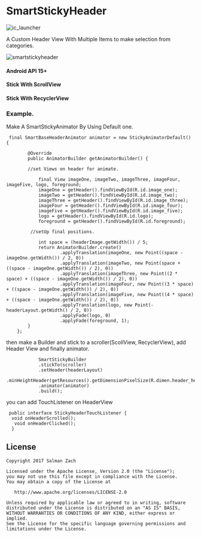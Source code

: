 # SmartStickyHeader

![ic_launcher](https://cloud.githubusercontent.com/assets/11782272/26771640/607f75fe-49dd-11e7-88c1-77389b7b1f46.png)


A Custom Header View With Multiple Items to make selection from categories.


![smartstickyheader](https://cloud.githubusercontent.com/assets/11782272/26771770/d4419b06-49de-11e7-9733-442280175c7c.gif)

#### Android API 15+
#### Stick With ScrollView 
#### Stick With RecyclerView

### Example.

Make A SmartStickyAnimator By Using Default one.

     final SmartBaseHeaderAnimator animator = new StickyAnimatorDefault() {

            @Override
            public AnimatorBuilder getAnimatorBuilder() {
            
            //set Views on header for animate.            
            
                final View imageOne, imageTwo, imageThree, imageFour, imageFive, logo, foreground;
                imageOne = getHeader().findViewById(R.id.image_one);
                imageTwo = getHeader().findViewById(R.id.image_two);
                imageThree = getHeader().findViewById(R.id.image_three);
                imageFour = getHeader().findViewById(R.id.image_four);
                imageFive = getHeader().findViewById(R.id.image_five);
                logo = getHeader().findViewById(R.id.logo);
                foreground = getHeader().findViewById(R.id.foreground);

             //setUp final positions.

                int space = (headerImage.getWidth()) / 5;
                return AnimatorBuilder.create()
                        .applyTranslation(imageOne, new Point((space - imageOne.getWidth()) / 2, 0))
                        .applyTranslation(imageTwo, new Point(space + ((space - imageOne.getWidth()) / 2), 0))
                        .applyTranslation(imageThree, new Point((2 * space) + ((space - imageOne.getWidth()) / 2), 0))
                        .applyTranslation(imageFour, new Point((3 * space) + ((space - imageOne.getWidth()) / 2), 0))
                        .applyTranslation(imageFive, new Point((4 * space) + ((space - imageOne.getWidth()) / 2), 0))
                        .applyTranslation(logo, new Point(-headerLayout.getWidth() / 2, 0))
                        .applyFade(logo, 0)
                        .applyFade(foreground, 1);
            }
        };



then make a Builder and stick to a scroller(ScollView, RecyclerView), add Header View and finally animator.
                           
                SmartStickyBuilder
                .stickTo(scroller)
                .setHeader(headerLayout)
                .minHeightHeader(getResources().getDimensionPixelSize(R.dimen.header_height))
                .animator(animator)
                .build();
                
                
you can add TouchListener on HeaderView

     public interface StickyHeaderTouchListener {
      void onHeaderScrolled();
       void onHeaderClicked();
      }
      
      
License
-------

    Copyright 2017 Salman Zach

    Licensed under the Apache License, Version 2.0 (the "License");
    you may not use this file except in compliance with the License.
    You may obtain a copy of the License at

       http://www.apache.org/licenses/LICENSE-2.0

    Unless required by applicable law or agreed to in writing, software
    distributed under the License is distributed on an "AS IS" BASIS,
    WITHOUT WARRANTIES OR CONDITIONS OF ANY KIND, either express or implied.
    See the License for the specific language governing permissions and
    limitations under the License.
